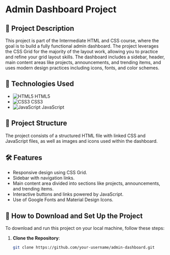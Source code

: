 # Admin Dashboard Project

## 📜 Project Description

This project is part of the Intermediate HTML and CSS course, where the goal is to build a fully functional admin dashboard. The project leverages the CSS Grid for the majority of the layout work, allowing you to practice and refine your grid layout skills. The dashboard includes a sidebar, header, main content areas like projects, announcements, and trending items, and uses modern design practices including icons, fonts, and color schemes.

## 🚀 Technologies Used

- ![HTML5](https://img.shields.io/badge/-HTML5-E34F26?logo=html5&logoColor=white&style=flat-square) HTML5
- ![CSS3](https://img.shields.io/badge/-CSS3-1572B6?logo=css3&logoColor=white&style=flat-square) CSS3
- ![JavaScript](https://img.shields.io/badge/-JavaScript-F7DF1E?logo=javascript&logoColor=black&style=flat-square) JavaScript

## 📁 Project Structure

The project consists of a structured HTML file with linked CSS and JavaScript files, as well as images and icons used within the dashboard.

## 🛠️ Features

- Responsive design using CSS Grid.
- Sidebar with navigation links.
- Main content area divided into sections like projects, announcements, and trending items.
- Interactive buttons and links powered by JavaScript.
- Use of Google Fonts and Material Design Icons.

## 📝 How to Download and Set Up the Project

To download and run this project on your local machine, follow these steps:

1. **Clone the Repository**:
   ```bash
   git clone https://github.com/your-username/admin-dashboard.git
   ```
